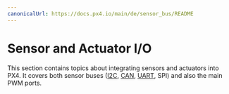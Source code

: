 ```yaml
---
canonicalUrl: https://docs.px4.io/main/de/sensor_bus/README
---
```


# Sensor and Actuator I/O

This section contains topics about integrating sensors and actuators into PX4. It covers both sensor buses ([I2C](../sensor_bus/i2c_general.md), [CAN](../can/README.md), [UART](../uart/README.md), SPI) and also the main PWM ports.
